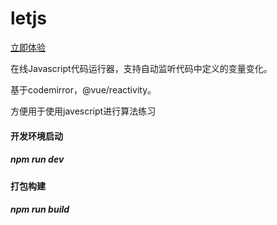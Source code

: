 # letjs

[立即体验](https://pageignore.github.io/letjs/)


在线Javascript代码运行器，支持自动监听代码中定义的变量变化。

基于codemirror，@vue/reactivity。

方便用于使用javescript进行算法练习

#### 开发环境启动

##### npm run dev

#### 打包构建

##### npm run build

